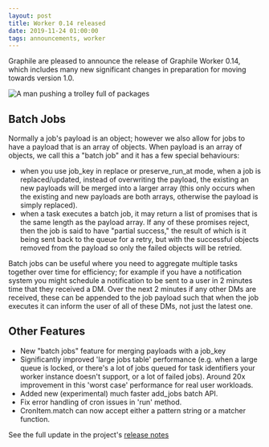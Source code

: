 ```yaml
---
layout: post
title: Worker 0.14 released
date: 2019-11-24 01:00:00
tags: announcements, worker
---
```


Graphile are pleased to announce the release of Graphile Worker 0.14, which includes many new significant changes in preparation for moving towards version 1.0.

![A man pushing a trolley full of packages]({{site.url}}/assets/images/undraw_batching.svg)

## Batch Jobs  

Normally a job's payload is an object; however we also allow for jobs to have a payload that is an array of objects. When payload is an array of objects, we call this a "batch job" and it has a few special behaviours:

- when you use job_key in replace or preserve_run_at mode, when a job is replaced/updated, instead of overwriting the payload, the existing an new payloads will be merged into a larger array (this only occurs when the existing and new payloads are both arrays, otherwise the payload is simply replaced).
- when a task executes a batch job, it may return a list of promises that is the same length as the payload array. If any of these promises reject, then the job is said to have "partial success," the result of which is it being sent back to the queue for a retry, but with the successful objects removed from the payload so only the failed objects will be retried.

Batch jobs can be useful where you need to aggregate multiple tasks together over time for efficiency; for example if you have a notification system you might schedule a notification to be sent to a user in 2 minutes time that they received a DM. Over the next 2 minutes if any other DMs are received, these can be appended to the job payload such that when the job executes it can inform the user of all of these DMs, not just the latest one.

## Other Features

- New "batch jobs" feature for merging payloads with a job_key  
- Significantly improved 'large jobs table' performance (e.g. when a large queue is locked, or there's a lot of jobs queued for task identifiers your worker instance doesn't support, or a lot of failed jobs). Around 20x improvement in this 'worst case' performance for real user workloads.  
- Added new (experimental) much faster add_jobs batch API.  
- Fix error handling of cron issues in 'run' method.  
- CronItem.match can now accept either a pattern string or a matcher function.

See the full update in the project's [release notes](https://github.com/graphile/worker/blob/main/RELEASE_NOTES.md#v0140)

